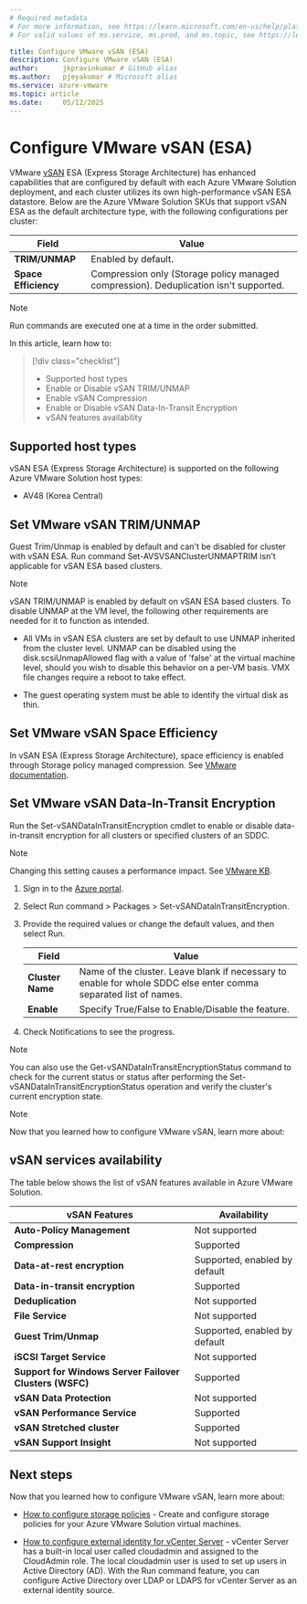 ```yaml
---
# Required metadata
# For more information, see https://learn.microsoft.com/en-us/help/platform/learn-editor-add-metadata
# For valid values of ms.service, ms.prod, and ms.topic, see https://learn.microsoft.com/en-us/help/platform/metadata-taxonomies

title: Configure VMware vSAN (ESA)
description: Configure VMware vSAN (ESA)
author:      jkpravinkumar # GitHub alias
ms.author:   pjeyakumar # Microsoft alias
ms.service: azure-vmware
ms.topic: article
ms.date:     05/12/2025
---
```


# Configure VMware vSAN (ESA)

VMware [vSAN](https://techdocs.broadcom.com/us/en/vmware-cis/vsan/vsan/8-0/release-notes/vmware-vsan-803-release-notes.html) ESA (Express Storage Architecture) has enhanced capabilities that are configured by default with each Azure VMware Solution deployment, and each cluster utilizes its own high-performance vSAN ESA datastore. Below are the Azure VMware Solution SKUs that support vSAN ESA as the default architecture type, with the following configurations per cluster:

| **Field** | **Value** |
| --- | --- |
| **TRIM/UNMAP** | Enabled by default.|
| **Space Efficiency** | Compression only (Storage policy managed compression). Deduplication isn't supported.|

> [!NOTE]
> Run commands are executed one at a time in the order submitted.

In this article, learn how to:

> [!div class="checklist"]
> - Supported host types
> - Enable or Disable vSAN TRIM/UNMAP
> - Enable vSAN Compression
> - Enable or Disable vSAN Data-In-Transit Encryption
> - vSAN features availability
## Supported host types

vSAN ESA (Express Storage Architecture) is supported on the following Azure VMware Solution host types:

- AV48 (Korea Central)

## Set VMware vSAN TRIM/UNMAP

Guest Trim/Unmap is enabled by default and can't be disabled for cluster with vSAN ESA. Run command Set-AVSVSANClusterUNMAPTRIM isn't applicable for vSAN ESA based clusters.

> [!NOTE]
> vSAN TRIM/UNMAP is enabled by default on vSAN ESA based clusters. To disable UNMAP at the VM level, the following other requirements are needed for it to function as intended.
> - All VMs in vSAN ESA clusters are set by default to use UNMAP inherited from the cluster level. UNMAP can be disabled using the disk.scsiUnmapAllowed flag with a value of 'false' at the virtual machine level, should you wish to disable this behavior on a per-VM basis. VMX file changes require a reboot to take effect.
- The guest operating system must be able to identify the virtual disk as thin.


## Set VMware vSAN Space Efficiency

In vSAN ESA (Express Storage Architecture), space efficiency is enabled through Storage policy managed compression. See [VMware documentation](https://techdocs.broadcom.com/us/en/vmware-cis/vsan/vsan/8-0/vsan-administration/increasing-space-efficiency-in-a-vsan-cluster/using-deduplication-and-compression-in-vsan-cluster.html).

## Set VMware vSAN Data-In-Transit Encryption

Run the Set-vSANDataInTransitEncryption cmdlet to enable or disable data-in-transit encryption for all clusters or specified clusters of an SDDC.

> [!NOTE]
> Changing this setting causes a performance impact. See [VMware KB](https://blogs.vmware.com/virtualblocks/2021/08/12/storageminute-vsan-data-encryption-performance/).

1. Sign in to the [Azure portal](https://portal.azure.com/).

1. Select Run command > Packages > Set-vSANDataInTransitEncryption.

1. Provide the required values or change the default values, and then select Run.

   | **Field** | **Value** |
   | --- | --- |
   | **Cluster Name** | Name of the cluster. Leave blank if necessary to enable for whole SDDC else enter comma separated list of names. |
   | **Enable**| Specify True/False to Enable/Disable the feature.|
   
1. Check Notifications to see the progress.

>[!NOTE]
>You can also use the Get-vSANDataInTransitEncryptionStatus command to check for the current status or status after performing the Set-vSANDataInTransitEncryptionStatus operation and verify the cluster's current encryption state.
   
   > [!NOTE]
   > Now that you learned how to configure VMware vSAN, learn more about:
   
## vSAN services availability

The table below shows the list of vSAN features available in Azure VMware Solution.

  | **vSAN Features** | **Availability** |
  | --- | --- |
  | **Auto-Policy Management** | Not supported|
  | **Compression** | Supported|
  | **Data-at-rest encryption** | Supported, enabled by default|
  | **Data-in-transit encryption** | Supported|
  | **Deduplication** | Not supported|
  | **File Service** | Not supported|
  | **Guest Trim/Unmap** | Supported, enabled by default|
  | **iSCSI Target Service** | Not supported|
  | **Support for Windows Server Failover Clusters (WSFC)** | Supported|
  | **vSAN Data Protection** | Not supported|
  | **vSAN Performance Service** | Supported|
  | **vSAN Stretched cluster** | Supported|
  | **vSAN Support Insight** | Not supported|

## Next steps

Now that you learned how to configure VMware vSAN, learn more about:

- [How to configure storage policies](/azure/azure-vmware/configure-storage-policy) - Create and configure storage policies for your Azure VMware Solution virtual machines.

- [How to configure external identity for vCenter Server](/azure/azure-vmware/configure-identity-source-vcenter) - vCenter Server has a built-in local user called cloudadmin and assigned to the CloudAdmin role. The local cloudadmin user is used to set up users in Active Directory (AD). With the Run command feature, you can configure Active Directory over LDAP or LDAPS for vCenter Server as an external identity source.


